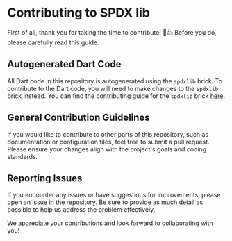 # Contributing to SPDX lib

First of all, thank you for taking the time to contribute! 🎉👍 Before you do, please carefully read this guide.

## Autogenerated Dart Code

All Dart code in this repository is autogenerated using the `spdxlib` brick. To contribute to the Dart code, you will need to make changes to the `spdxlib` brick instead. You can find the contributing guide for the `spdxlib` brick [here](../spdxlib_brick/CONTRIBUTING.md).

## General Contribution Guidelines

If you would like to contribute to other parts of this repository, such as documentation or configuration files, feel free to submit a pull request. Please ensure your changes align with the project's goals and coding standards.

## Reporting Issues

If you encounter any issues or have suggestions for improvements, please open an issue in the repository. Be sure to provide as much detail as possible to help us address the problem effectively.

We appreciate your contributions and look forward to collaborating with you!